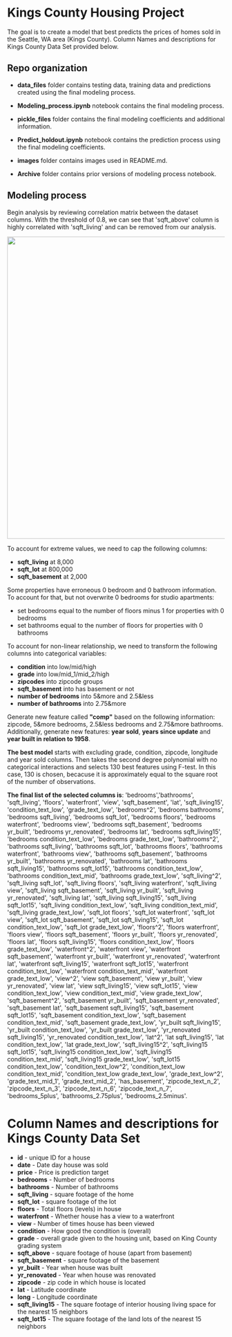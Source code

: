 # Kings County Housing Project

The goal is to create a model that best predicts the prices of homes sold in the Seattle, WA area (Kings County). Column Names and descriptions for Kings County Data Set provided below.


## Repo organization

- **data_files** folder contains testing data, training data and predictions created using the final modeling process.

- **Modeling_process.ipynb** notebook contains the final modeling process.  

- **pickle_files** folder contains the final modeling coefficients and additional information.  

- **Predict_holdout.ipynb** notebook contains the prediction process using the final modeling coefficients.

- **images** folder contains images used in README.md.

- **Archive** folder contains prior versions of modeling process notebook.


## Modeling process

Begin analysis by reviewing correlation matrix between the dataset columns. With the threshold of 0.8, we can see that 'sqft_above' column is highly correlated with 'sqft_living' and can be removed from our analysis.

<p align="center">
   <img width="900" height="700" src=images/correlation.png>
</p> 

To account for extreme values, we need to cap the following columns:
- **sqft_living** at 8,000
- **sqft_lot** at 800,000
- **sqft_basement** at 2,000


Some properties have erroneous 0 bedroom and 0 bathroom information. To account for that, but not overwrite 0 bedrooms for studio apartments:
- set bedrooms equal to the number of floors minus 1 for properties with 0 bedrooms
- set bathrooms equal to the number of floors for properties with 0 bathrooms


To account for non-linear relationship, we need to transform the following columns into categorical variables:
- **condition** into low/mid/high
- **grade** into low/mid_1/mid_2/high
- **zipcodes** into zipcode groups
- **sqft_basement** into has basement or not
- **number of bedrooms** into 5&more and 2.5&less
- **number of bathrooms** into 2.75&more


Generate new feature called **"comp"** based on the following information: zipcode, 5&more bedrooms, 2.5&less bedrooms and 2.75&more bathrooms. Additionally, generate new features: **year sold**, **years since update** and **year built in relation to 1958**.


**The best model** starts with excluding grade, condition, zipcode, longitude and year sold columns. Then takes the second degree polynomial with no categorical interactions and selects 130 best features using F-test. In this case, 130 is chosen, becacuse it is approximately equal to the square root of the number of observations.


**The final list of the selected columns is**: 'bedrooms','bathrooms', 'sqft_living', 'floors', 'waterfront', 'view', 'sqft_basement', 'lat', 'sqft_living15', 'condition_text_low', 'grade_text_low', 'bedrooms^2', 'bedrooms bathrooms', 'bedrooms sqft_living', 'bedrooms sqft_lot', 'bedrooms floors', 'bedrooms waterfront', 'bedrooms view', 'bedrooms sqft_basement', 'bedrooms yr_built', 'bedrooms yr_renovated', 'bedrooms lat', 'bedrooms sqft_living15', 'bedrooms condition_text_low', 'bedrooms grade_text_low', 'bathrooms^2', 'bathrooms sqft_living', 'bathrooms sqft_lot', 'bathrooms floors', 'bathrooms waterfront', 'bathrooms view', 'bathrooms sqft_basement', 'bathrooms yr_built', 'bathrooms yr_renovated', 'bathrooms lat', 'bathrooms sqft_living15', 'bathrooms sqft_lot15', 'bathrooms condition_text_low', 'bathrooms condition_text_mid', 'bathrooms grade_text_low', 'sqft_living^2', 'sqft_living sqft_lot', 'sqft_living floors', 'sqft_living waterfront', 'sqft_living view', 'sqft_living sqft_basement', 'sqft_living yr_built', 'sqft_living yr_renovated', 'sqft_living lat', 'sqft_living sqft_living15', 'sqft_living sqft_lot15', 'sqft_living condition_text_low', 'sqft_living condition_text_mid', 'sqft_living grade_text_low', 'sqft_lot floors', 'sqft_lot waterfront', 'sqft_lot view', 'sqft_lot sqft_basement', 'sqft_lot sqft_living15', 'sqft_lot condition_text_low', 'sqft_lot grade_text_low', 'floors^2', 'floors waterfront', 'floors view', 'floors sqft_basement', 'floors yr_built', 'floors yr_renovated', 'floors lat', 'floors sqft_living15', 'floors condition_text_low', 'floors grade_text_low', 'waterfront^2', 'waterfront view', 'waterfront sqft_basement', 'waterfront yr_built', 'waterfront yr_renovated', 'waterfront lat', 'waterfront sqft_living15', 'waterfront sqft_lot15', 'waterfront condition_text_low', 'waterfront condition_text_mid', 'waterfront grade_text_low', 'view^2', 'view sqft_basement', 'view yr_built', 'view yr_renovated', 'view lat', 'view sqft_living15', 'view sqft_lot15', 'view condition_text_low', 'view condition_text_mid', 'view grade_text_low', 'sqft_basement^2', 'sqft_basement yr_built', 'sqft_basement yr_renovated', 'sqft_basement lat', 'sqft_basement sqft_living15', 'sqft_basement sqft_lot15', 'sqft_basement condition_text_low', 'sqft_basement condition_text_mid', 'sqft_basement grade_text_low', 'yr_built sqft_living15', 'yr_built condition_text_low', 'yr_built grade_text_low', 'yr_renovated sqft_living15', 'yr_renovated condition_text_low', 'lat^2', 'lat sqft_living15', 'lat condition_text_low', 'lat grade_text_low', 'sqft_living15^2', 'sqft_living15 sqft_lot15', 'sqft_living15 condition_text_low', 'sqft_living15 condition_text_mid', 'sqft_living15 grade_text_low', 'sqft_lot15 condition_text_low', 'condition_text_low^2', 'condition_text_low condition_text_mid', 'condition_text_low grade_text_low', 'grade_text_low^2', 'grade_text_mid_1', 'grade_text_mid_2', 'has_basement', 'zipcode_text_n_2', 'zipcode_text_n_3', 'zipcode_text_n_6', 'zipcode_text_n_7', 'bedrooms_5plus', 'bathrooms_2.75plus', 'bedrooms_2.5minus'.


# Column Names and descriptions for Kings County Data Set
* **id** - unique ID for a house
* **date** - Date day house was sold
* **price** - Price is prediction target
* **bedrooms** - Number of bedrooms
* **bathrooms** - Number of bathrooms
* **sqft_living** - square footage of the home
* **sqft_lot** - square footage of the lot
* **floors** - Total floors (levels) in house
* **waterfront** - Whether house has a view to a waterfront
* **view** - Number of times house has been viewed
* **condition** - How good the condition is (overall)
* **grade** - overall grade given to the housing unit, based on King County grading system
* **sqft_above** - square footage of house (apart from basement)
* **sqft_basement** - square footage of the basement
* **yr_built** - Year when house was built
* **yr_renovated** - Year when house was renovated
* **zipcode** - zip code in which house is located
* **lat** - Latitude coordinate
* **long** - Longitude coordinate
* **sqft_living15** - The square footage of interior housing living space for the nearest 15 neighbors
* **sqft_lot15** - The square footage of the land lots of the nearest 15 neighbors
